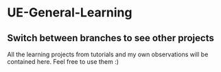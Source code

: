 # UE-General-Learning

## Switch between branches to see other projects

All the learning projects from tutorials and my own observations will be contained here. Feel free to use them :)
